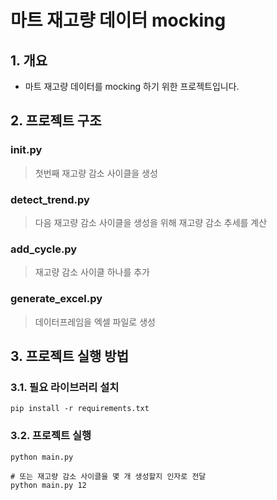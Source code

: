 # 마트 재고량 데이터 mocking

## 1. 개요

- 마트 재고량 데이터를 mocking 하기 위한 프로젝트입니다.

## 2. 프로젝트 구조

### init.py

> 첫번째 재고량 감소 사이클을 생성

### detect_trend.py

> 다음 재고량 감소 사이클을 생성을 위해 재고량 감소 추세를 계산

### add_cycle.py

> 재고량 감소 사이클 하나를 추가

### generate_excel.py

> 데이터프레임을 엑셀 파일로 생성

## 3. 프로젝트 실행 방법

### 3.1. 필요 라이브러리 설치

```
pip install -r requirements.txt
```

### 3.2. 프로젝트 실행

```
python main.py

# 또는 재고량 감소 사이클을 몇 개 생성할지 인자로 전달
python main.py 12
```
